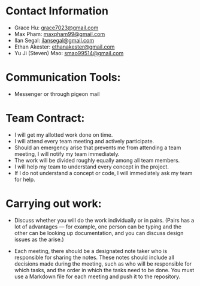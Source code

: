 # Contact Information

* Grace Hu: grace7023@gmail.com
* Max Pham: maxpham99@gmail.com
* Ilan Segal: ilansegal@gmail.com
* Ethan Akester: ethanakester@gmail.com
* Yu Ji (Steven) Mao: smao99514@gmail.com

# Communication Tools:
* Messenger or through pigeon mail

# Team Contract:
* I will get my allotted work done on time.
* I will attend every team meeting and actively participate.
* Should an emergency arise that prevents me from attending a team meeting, I will notify my team immediately.
* The work will be divided roughly equally among all team members.
* I will help my team to understand every concept in the project.
* If I do not understand a concept or code, I will immediately ask my team for help.

# Carrying out work:
* Discuss whether you will do the work individually or in pairs. (Pairs has a lot of advantages — for example, one person can be typing and the other can be looking up documentation, and you can discuss design issues as the arise.)

* Each meeting, there should be a designated note taker who is responsible for sharing the notes. These notes should include all decisions made during the meeting, such as who will be responsible for which tasks, and the order in which the tasks need to be done. You must use a Markdown file for each meeting and push it to the repository.
